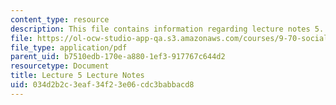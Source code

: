 ```yaml
---
content_type: resource
description: This file contains information regarding lecture notes 5.
file: https://ol-ocw-studio-app-qa.s3.amazonaws.com/courses/9-70-social-psychology-spring-2013/034d2b2c3eaf34f23e06cdc3babbacd8_MIT9_70S13_Lect5.pdf
file_type: application/pdf
parent_uid: b7510edb-170e-a880-1ef3-917767c644d2
resourcetype: Document
title: Lecture 5 Lecture Notes
uid: 034d2b2c-3eaf-34f2-3e06-cdc3babbacd8
---
```

